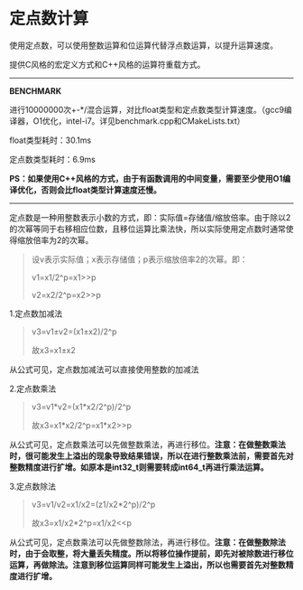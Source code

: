 # 定点数计算

使用定点数，可以使用整数运算和位运算代替浮点数运算，以提升运算速度。

提供C风格的宏定义方式和C++风格的运算符重载方式。

---

**BENCHMARK**

进行10000000次+-*/混合运算，对比float类型和定点数类型计算速度。（gcc9编译器，O1优化，intel-i7。详见benchmark.cpp和CMakeLists.txt）

float类型耗时：30.1ms

定点数类型耗时：6.9ms

**PS：如果使用C++风格的方式，由于有函数调用的中间变量，需要至少使用O1编译优化，否则会比float类型计算速度还慢。**

---

定点数是一种用整数表示小数的方式，即：实际值=存储值/缩放倍率。由于除以2的次幂等同于右移相应位数，且移位运算比乘法快，所以实际使用定点数时通常使得缩放倍率为2的次幂。

> 设v表示实际值；x表示存储值；p表示缩放倍率2的次幂。即：
>
> v1=x1/2^p=x1>>p
>
> v2=x2/2^p=x2>>p

1.定点数加减法

> v3=v1±v2=(x1±x2)/2^p
>
> 故x3=x1±x2

从公式可见，定点数加减法可以直接使用整数的加减法

2.定点数乘法

> v3=v1\*v2=(x1\*x2/2^p)/2^p
>
> 故x3=x1\*x2/2^p=x1\*x2>>p

从公式可见，定点数乘法可以先做整数乘法，再进行移位。**注意：在做整数乘法时，很可能发生上溢出的现象导致结果错误，所以在进行整数乘法前，需要首先对整数精度进行扩增。如原本是int32_t则需要转成int64_t再进行乘法运算。**

3.定点数除法
> v3=v1/v2=x1/x2=(z1/x2\*2^p)/2^p
>
> 故x3=x1/x2\*2^p=x1/x2<<p

从公式可见，定点数乘法可以先做整数除法，再进行移位。**注意：在做整数除法时，由于会取整，将大量丢失精度。所以将移位操作提前，即先对被除数进行移位运算，再做除法。注意到移位运算同样可能发生上溢出，所以也需要首先对整数精度进行扩增。**